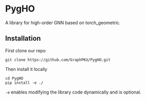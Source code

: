 # PygHO

A library for high-order GNN based on torch_geometric.

## Installation
First clone our repo
```
git clone https://github.com/GraphPKU/PygHO.git
```
Then install it locally
```
cd PygHO
pip install -e ./
```
`-e` enables modifying the library code dynamically and is optional. 
